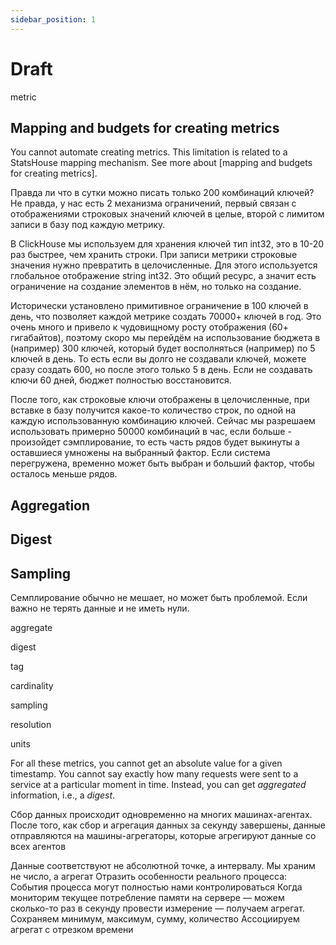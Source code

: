 ```yaml
---
sidebar_position: 1
---
```


# Draft


metric

## Mapping and budgets for creating metrics

You cannot automate creating metrics. This limitation is related to a StatsHouse mapping mechanism. See more about
[mapping and budgets for creating metrics].

Правда ли что в сутки можно писать только 200 комбинаций ключей?
Не правда, у нас есть 2 механизма ограничений, первый связан с отображениями строковых значений ключей в целые, второй с лимитом записи в базу под каждую метрику.

В ClickHouse мы используем для хранения ключей тип int32, это в 10-20 раз быстрее, чем хранить строки.
При записи метрики строковые значения нужно превратить в целочисленные. Для этого используется глобальное отображение string int32.
Это общий ресурс, а значит есть ограничение на создание элементов в нём, но только на создание.

Исторически установлено примитивное ограничение в 100 ключей в день, что позволяет каждой метрике создать 70000+ ключей в год. Это очень много и привело к чудовищному росту отображения (60+ гигабайтов), поэтому скоро мы перейдём на использование бюджета в (например) 300 ключей, который будет восполняться (например) по 5 ключей в день. То есть если вы долго не создавали ключей, можете сразу создать 600, но после этого только 5 в день. Если не создавать ключи 60 дней, бюджет полностью восстановится.

После того, как строковые ключи отображены в целочисленные, при вставке в базу получится какое-то количество строк, по одной на каждую использованную комбинацию ключей. Сейчас мы разрешаем использовать примерно 50000 комбинаций в час, если больше - произойдет сэмплирование, то есть часть рядов будет выкинуты а оставшиеся умножены на выбранный фактор. Если система перегружена, временно может быть выбран и больший фактор, чтобы осталось меньше рядов.




## Aggregation

## Digest

## Sampling

Семплирование обычно не мешает, но может быть проблемой. Если важно не терять данные и не иметь нули.



aggregate

digest

tag

cardinality

sampling

resolution

units

For all these metrics, you cannot get an absolute value for a given timestamp. You cannot say exactly
how many requests were sent to a service at a particular moment in time. Instead, you can get _aggregated_
information, i.e., a _digest_.

Сбор данных происходит одновременно на многих машинах-агентах. После того, как сбор и агрегация данных за секунду завершены,
данные отправляются на машины-агрегаторы, которые агрегируют данные со всех агентов


Данные соответствуют не абсолютной точке, а интервалу. Мы храним не число, а агрегат
  Отразить особенности реального процесса:
  События процесса могут полностью нами контролироваться
  Когда мониторим текущее потребление памяти на сервере — можем сколько-то раз в секунду провести измерение — получаем
  агрегат. Сохраняем минимум, максимум, сумму, количество
  Ассоциируем агрегат с отрезком времени


